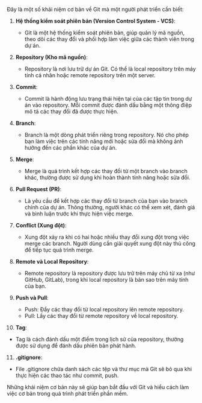 Đây là một số khái niệm cơ bản về Git mà một người phát triển cần biết:

1. **Hệ thống kiểm soát phiên bản (Version Control System - VCS)**:

   - Git là một hệ thống kiểm soát phiên bản, giúp quản lý mã nguồn, theo dõi các thay đổi và phối hợp làm việc giữa các thành viên trong dự án.

2. **Repository (Kho mã nguồn)**:

   - Repository là nơi lưu trữ dự án Git. Có thể là local repository trên máy tính cá nhân hoặc remote repository trên một server.

3. **Commit**:

   - Commit là hành động lưu trạng thái hiện tại của các tập tin trong dự án vào repository. Mỗi commit được đánh dấu bằng một thông điệp mô tả các thay đổi đã được thực hiện.

4. **Branch**:

   - Branch là một dòng phát triển riêng trong repository. Nó cho phép bạn làm việc trên các tính năng mới hoặc sửa đổi mà không ảnh hưởng đến các phần khác của dự án.

5. **Merge**:

   - Merge là quá trình kết hợp các thay đổi từ một branch vào branch khác, thường được sử dụng khi hoàn thành tính năng hoặc sửa đổi.

6. **Pull Request (PR)**:

   - Là yêu cầu để kết hợp các thay đổi từ branch của bạn vào branch chính của dự án. Thông thường, người khác có thể xem xét, đánh giá và bình luận trước khi thực hiện việc merge.

7. **Conflict (Xung đột)**:

   - Xung đột xảy ra khi có hai hoặc nhiều thay đổi xung đột trong việc merge các branch. Người dùng cần giải quyết xung đột này thủ công để tiếp tục quá trình merge.

8. **Remote và Local Repository**:

   - Remote repository là repository được lưu trữ trên máy chủ từ xa (như GitHub, GitLab), trong khi local repository là bản sao trên máy tính của bạn.

9. **Push và Pull**:

   - Push: Đẩy các thay đổi từ local repository lên remote repository.
   - Pull: Lấy các thay đổi từ remote repository về local repository.

10. **Tag**:

- Tag là cách đánh dấu một điểm trong lịch sử của repository, thường được sử dụng để đánh dấu phiên bản phát hành.

11. **.gitignore**:

- File .gitignore chứa danh sách các tệp và thư mục mà Git sẽ bỏ qua khi thực hiện các thao tác như commit, push.

Những khái niệm cơ bản này sẽ giúp bạn bắt đầu với Git và hiểu cách làm việc cơ bản trong quá trình phát triển phần mềm.
